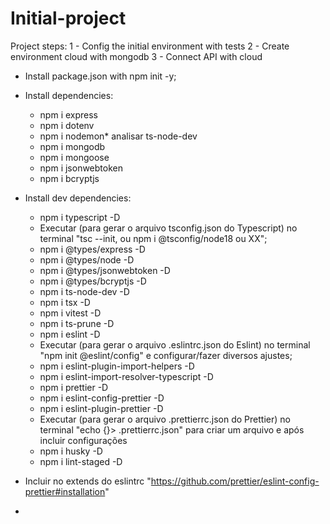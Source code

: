 # Initial-project

Project steps:
1 - Config the initial environment with tests
2 - Create environment cloud with mongodb
3 - Connect API with cloud

- Install package.json with npm init -y;
- Install dependencies:
  - npm i express
  - npm i dotenv
  - npm i nodemon* analisar ts-node-dev
  - npm i mongodb
  - npm i mongoose
  - npm i jsonwebtoken
  - npm i bcryptjs
- Install dev dependencies:
  - npm i typescript -D
  - Executar (para gerar o arquivo tsconfig.json do Typescript) no terminal "tsc --init, ou npm i @tsconfig/node18 ou XX";
  - npm i @types/express -D
  - npm i @types/node -D
  - npm i @types/jsonwebtoken -D
  - npm i @types/bcryptjs -D
  - npm i ts-node-dev -D
  - npm i tsx -D
  - npm i vitest -D
  - npm i ts-prune -D
  - npm i eslint -D
  - Executar (para gerar o arquivo .eslintrc.json do Eslint) no terminal "npm init @eslint/config" e configurar/fazer diversos ajustes;
  - npm i eslint-plugin-import-helpers -D
  - npm i eslint-import-resolver-typescript -D
  - npm i prettier -D
  - npm i eslint-config-prettier -D
  - npm i eslint-plugin-prettier -D
  - Executar (para gerar o arquivo .prettierrc.json do Prettier) no terminal "echo {}> .prettierrc.json" para criar um arquivo e após incluir configurações
  - npm i husky -D
  - npm i lint-staged -D

- Incluir no extends do eslintrc "https://github.com/prettier/eslint-config-prettier#installation"
- 